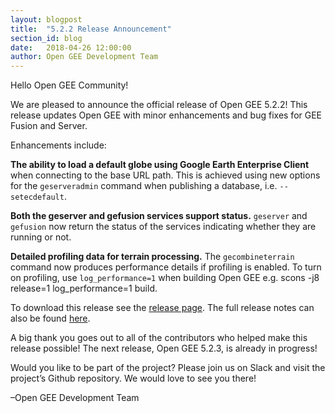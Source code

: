 ```yaml
---
layout: blogpost
title:  "5.2.2 Release Announcement"
section_id: blog
date:   2018-04-26 12:00:00
author: Open GEE Development Team
---
```

Hello Open GEE Community!
 
We are pleased to announce the official release of Open GEE 5.2.2!  This release updates Open GEE with minor enhancements and bug fixes for GEE Fusion and Server.
 
Enhancements include:

**The ability to load a default globe using Google Earth Enterprise Client** when connecting to the base URL path. This is achieved using new options for the <code>geserveradmin</code> command when publishing a database, i.e. <code>--setecdefault</code>. 

**Both the geserver and gefusion services support status.** <code>geserver</code> and <code>gefusion</code> now return the status of the services indicating whether they are running or not.

**Detailed profiling data for terrain processing.** The <code>gecombineterrain</code> command now produces performance details if profiling is enabled. To turn on profiling, use <code>log_performance=1</code> when building Open GEE e.g. scons -j8 release=1 log_performance=1 build. 


To download this release see the [release page](https://github.com/google/earthenterprise/releases/tag/5.2.2-1.final). The full release notes can also be found [here](http://www.opengee.org/geedocs/answer/7160002.html).
 
A big thank you goes out to all of the contributors who helped make this release possible! The next release, Open GEE 5.2.3, is already in progress!
 
Would you like to be part of the project? Please join us on Slack and visit the project’s Github repository. We would love to see you there!
 
–Open GEE Development Team


